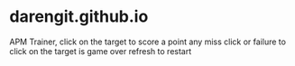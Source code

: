 # darengit.github.io
APM Trainer, click on the target to score a point
any miss click or failure to click on the target is game over
refresh to restart
